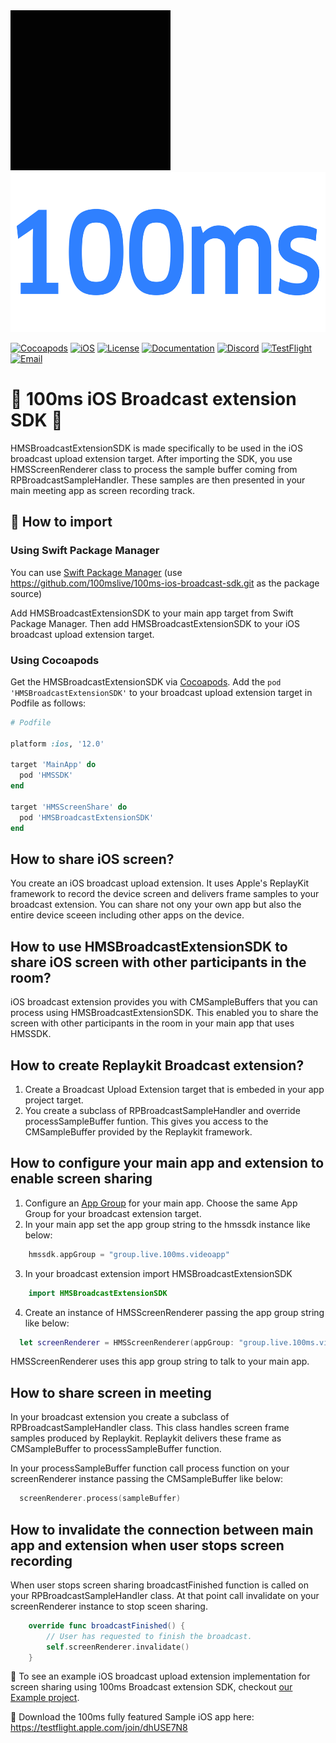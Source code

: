 
<a href="https://100ms.live/">
<img src="https://github.com/100mslive/100ms-ios-sdk/blob/main/100ms.gif" height=256/> 
<img src="https://github.com/100mslive/100ms-ios-sdk/blob/main/100ms.svg" title="100ms logo" float=center height=256>
</a>

[![Cocoapods](https://img.shields.io/cocoapods/v/HMSSDK)](https://www.100ms.live/)
[![iOS](https://img.shields.io/badge/iOS-12.0%2B-yellow)](https://www.100ms.live/)
[![License](https://img.shields.io/cocoapods/l/HMSSDK.svg?style=flat)](https://www.100ms.live/)
[![Documentation](https://img.shields.io/badge/Read-Documentation-blue)](https://docs.100ms.live/ios/v2/foundation/Basics)
[![Discord](https://img.shields.io/badge/Community-Join%20on%20Discord-blue)](https://100ms.live/discord)
[![TestFlight](https://img.shields.io/badge/Download%20via-TestFlight-blue)](https://testflight.apple.com/join/dhUSE7N8)
[![Email](https://img.shields.io/badge/Contact-Know%20More-blue)](https://dashboard.100ms.live/register)

# 🎉 100ms iOS Broadcast extension SDK 🚀

HMSBroadcastExtensionSDK is made specifically to be used in the iOS broadcast upload extension target. After importing the SDK, you use HMSScreenRenderer class to process the sample buffer coming from RPBroadcastSampleHandler. These samples are then presented in your main meeting app as screen recording track.

## 🚂 How to import

### Using Swift Package Manager
You can use [Swift Package Manager](https://www.swift.org/package-manager) (use https://github.com/100mslive/100ms-ios-broadcast-sdk.git as the package source)

Add HMSBroadcastExtensionSDK to your main app target from Swift Package Manager. Then add HMSBroadcastExtensionSDK to your iOS broadcast upload extension target.

### Using Cocoapods

Get the HMSBroadcastExtensionSDK via [Cocoapods](https://cocoapods.org/). Add the `pod 'HMSBroadcastExtensionSDK'` to your broadcast upload extension target in Podfile as follows:

  ```ruby
  # Podfile
  
  platform :ios, '12.0'
  
  target 'MainApp' do
    pod 'HMSSDK'
  end

  target 'HMSScreenShare' do
    pod 'HMSBroadcastExtensionSDK'
  end
  ```

## How to share iOS screen?

You create an iOS broadcast upload extension. It uses Apple's ReplayKit framework to record the device screen and delivers frame samples to your broadcast extension. You can share not ony your own app but also the entire device sceeen including other apps on the device.

## How to use HMSBroadcastExtensionSDK to share iOS screen with other participants in the room?

iOS broadcast extension provides you with CMSampleBuffers that you can process using HMSBroadcastExtensionSDK. This enabled you to share the screen with other participants in the room in your main app that uses HMSSDK.

## How to create Replaykit Broadcast extension?

1. Create a Broadcast Upload Extension target that is embeded in your app project target.
2. You create a subclass of RPBroadcastSampleHandler and override processSampleBuffer funtion. This gives you access to the CMSampleBuffer provided by the Replaykit framework.

## How to configure your main app and extension to enable screen sharing

1. Configure an [App Group](https://developer.apple.com/documentation/xcode/configuring-app-groups) for your main app. Choose the same App Group for your broadcast extension target.
2. In your main app set the app group string to the hmssdk instance like below:

```swift
    hmssdk.appGroup = "group.live.100ms.videoapp"
  ```
  
3. In your broadcast extension import HMSBroadcastExtensionSDK

```swift
    import HMSBroadcastExtensionSDK
  ```
  
4. Create an instance of HMSScreenRenderer passing the app group string like below:
  
  ```swift
    let screenRenderer = HMSScreenRenderer(appGroup: "group.live.100ms.videoapp")
  ```
  
  HMSScreenRenderer uses this app group string to talk to your main app.
  
## How to share screen in meeting
  
In your broadcast extension you create a subclass of RPBroadcastSampleHandler class. This class handles screen frame samples produced by Replaykit. Replaykit delivers these frame as CMSampleBuffer to processSampleBuffer function.
  
In your processSampleBuffer function call process function on your screenRenderer instance passing the CMSampleBuffer like below:
  
  ```swift
    screenRenderer.process(sampleBuffer)
  ```
  
## How to invalidate the connection between main app and extension when user stops screen recording

When user stops screen sharing broadcastFinished function is called on your RPBroadcastSampleHandler class. At that point call invalidate on your screenRenderer instance to stop sceen sharing.

```swift
    override func broadcastFinished() {
        // User has requested to finish the broadcast.
        self.screenRenderer.invalidate()
    }
  ```

👀 To see an example iOS broadcast upload extension implementation for screen sharing using 100ms Broadcast extension SDK, checkout [our Example project](https://github.com/100mslive/100ms-ios-sdk/tree/main/Example).

📲 Download the 100ms fully featured Sample iOS app here: https://testflight.apple.com/join/dhUSE7N8
